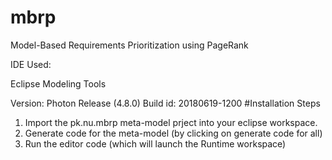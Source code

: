 # mbrp
Model-Based Requirements Prioritization using PageRank

IDE Used:

Eclipse Modeling Tools

Version: Photon Release (4.8.0)
Build id: 20180619-1200
#Installation Steps
1) Import the pk.nu.mbrp meta-model prject into your eclipse workspace.
2) Generate code for the meta-model (by clicking on generate code for all)
3) Run the editor code (which will launch the Runtime workspace)